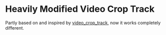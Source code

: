 # Heavily Modified Video Crop Track

Partly based on and inspired by [video_crop_track](https://github.com/Xie-Yin/video_crop_track), now it works completely different.

